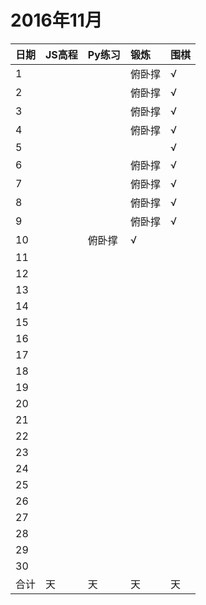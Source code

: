 # 2016年11月

日期|JS高程|Py练习|锻炼|围棋|
:---|:-----|:-----|:---|:---|
1|||俯卧撑|√|
2|||俯卧撑|√|
3|||俯卧撑|√|
4|||俯卧撑|√|
5||||√|
6|||俯卧撑|√|
7|||俯卧撑|√|
8|||俯卧撑|√|
9|||俯卧撑|√|
10||俯卧撑|√|
11|||||
12|||||
13|||||
14|||||
15|||||
16|||||
17|||||
18|||||
19|||||
20|||||
21|||||
22|||||
23|||||
24|||||
25|||||
26|||||
27|||||
28|||||
29|||||
30|||||
合计|天|天|天|天|